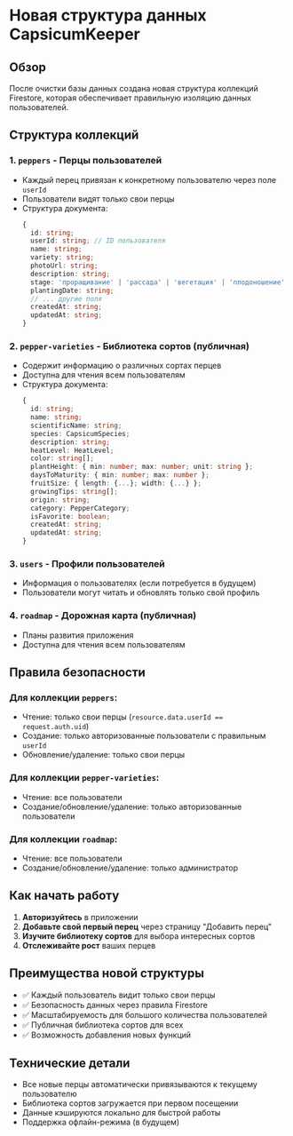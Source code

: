# Новая структура данных CapsicumKeeper

## Обзор

После очистки базы данных создана новая структура коллекций Firestore, которая обеспечивает правильную изоляцию данных пользователей.

## Структура коллекций

### 1. `peppers` - Перцы пользователей

- Каждый перец привязан к конкретному пользователю через поле `userId`
- Пользователи видят только свои перцы
- Структура документа:
  ```typescript
  {
    id: string;
    userId: string; // ID пользователя
    name: string;
    variety: string;
    photoUrl: string;
    description: string;
    stage: 'проращивание' | 'рассада' | 'вегетация' | 'плодоношение' | 'сбор урожая';
    plantingDate: string;
    // ... другие поля
    createdAt: string;
    updatedAt: string;
  }
  ```

### 2. `pepper-varieties` - Библиотека сортов (публичная)

- Содержит информацию о различных сортах перцев
- Доступна для чтения всем пользователям
- Структура документа:
  ```typescript
  {
    id: string;
    name: string;
    scientificName: string;
    species: CapsicumSpecies;
    description: string;
    heatLevel: HeatLevel;
    color: string[];
    plantHeight: { min: number; max: number; unit: string };
    daysToMaturity: { min: number; max: number };
    fruitSize: { length: {...}; width: {...} };
    growingTips: string[];
    origin: string;
    category: PepperCategory;
    isFavorite: boolean;
    createdAt: string;
    updatedAt: string;
  }
  ```

### 3. `users` - Профили пользователей

- Информация о пользователях (если потребуется в будущем)
- Пользователи могут читать и обновлять только свой профиль

### 4. `roadmap` - Дорожная карта (публичная)

- Планы развития приложения
- Доступна для чтения всем пользователям

## Правила безопасности

### Для коллекции `peppers`:

- Чтение: только свои перцы (`resource.data.userId == request.auth.uid`)
- Создание: только авторизованные пользователи с правильным `userId`
- Обновление/удаление: только свои перцы

### Для коллекции `pepper-varieties`:

- Чтение: все пользователи
- Создание/обновление/удаление: только авторизованные пользователи

### Для коллекции `roadmap`:

- Чтение: все пользователи
- Создание/обновление/удаление: только администратор

## Как начать работу

1. **Авторизуйтесь** в приложении
2. **Добавьте свой первый перец** через страницу "Добавить перец"
3. **Изучите библиотеку сортов** для выбора интересных сортов
4. **Отслеживайте рост** ваших перцев

## Преимущества новой структуры

- ✅ Каждый пользователь видит только свои перцы
- ✅ Безопасность данных через правила Firestore
- ✅ Масштабируемость для большого количества пользователей
- ✅ Публичная библиотека сортов для всех
- ✅ Возможность добавления новых функций

## Технические детали

- Все новые перцы автоматически привязываются к текущему пользователю
- Библиотека сортов загружается при первом посещении
- Данные кэшируются локально для быстрой работы
- Поддержка офлайн-режима (в будущем)
